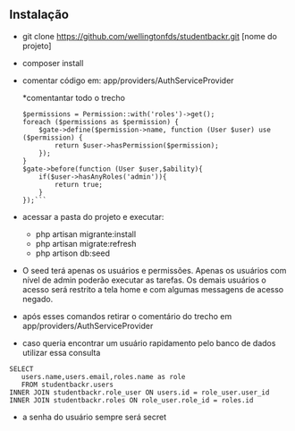 ## Instalação



- git clone https://github.com/wellingtonfds/studentbackr.git [nome do projeto]
- composer install
- comentar código em: app/providers/AuthServiceProvider

    *comentantar todo o trecho

    ```$this->registerPolicies($gate);
    $permissions = Permission::with('roles')->get();
    foreach ($permissions as $permission) {
        $gate->define($permission->name, function (User $user) use ($permission) {
            return $user->hasPermission($permission);
        });
    }
    $gate->before(function (User $user,$ability){
        if($user->hasAnyRoles('admin')){
            return true;
        }
    });```

 - acessar a pasta do projeto e executar:
    * php artisan migrante:install
    * php artisan migrate:refresh
    * php artison db:seed
 - O seed terá apenas os usuários e permissões. Apenas os usuários com nível de admin poderão executar as tarefas.
   Os demais usuários o acesso será restrito a tela home e com algumas messagens de acesso negado.
 - após esses comandos retirar o comentário do trecho em  app/providers/AuthServiceProvider
 - caso queria encontrar um usuário rapidamento pelo banco de dados utilizar essa consulta
 ```
 SELECT
    users.name,users.email,roles.name as role
    FROM studentbackr.users
 INNER JOIN studentbackr.role_user ON users.id = role_user.user_id
 INNER JOIN studentbackr.roles ON role_user.role_id = roles.id
 ```
 - a senha do usuário sempre será secret
